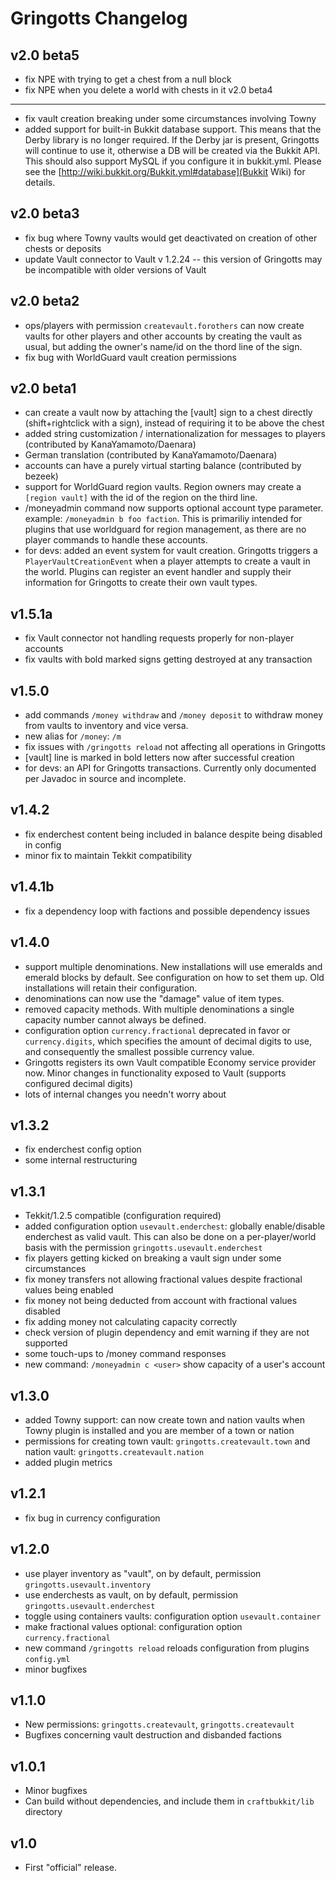Gringotts Changelog
===================

v2.0 beta5
----------
* fix NPE with trying to get a chest from a null block
* fix NPE when you delete a world with chests in it
v2.0 beta4
----------
* fix vault creation breaking under some circumstances involving Towny
* added support for built-in Bukkit database support. This means that the Derby library is no longer required. If the Derby jar is present, Gringotts will continue to use it, otherwise a DB will be created via the Bukkit API. This should also support MySQL if you configure it in bukkit.yml. Please see the [http://wiki.bukkit.org/Bukkit.yml#database](Bukkit Wiki) for details.

v2.0 beta3
----------
* fix bug where Towny vaults would get deactivated on creation of other chests or deposits
* update Vault connector to Vault v 1.2.24 -- this version of Gringotts may be incompatible with older versions of Vault

v2.0 beta2
----------
* ops/players with permission `createvault.forothers` can now create vaults for other players and other accounts by creating the vault as usual, but adding the owner's name/id on the thord line of the sign.
* fix bug with WorldGuard vault creation permissions

v2.0 beta1
----------
* can create a vault now by attaching the [vault] sign to a chest directly (shift+rightclick with a sign), instead of requiring it to be above the chest
* added string customization / internationalization for messages to players (contributed by KanaYamamoto/Daenara)
* German translation (contributed by KanaYamamoto/Daenara)
* accounts can have a purely virtual starting balance (contributed by bezeek)
* support for WorldGuard region vaults. Region owners may create a `[region vault]` with the id of the region on the third line.
* /moneyadmin command now supports optional account type parameter. example: `/moneyadmin b foo faction`. This is primariliy intended for plugins that use worldguard for region management, as there are no player commands to handle these accounts.
* for devs: added an event system for vault creation. Gringotts triggers a `PlayerVaultCreationEvent` when a player attempts to create a vault in the world. Plugins can register an event handler and supply their information for Gringotts to create their own vault types.

v1.5.1a
-------
* fix Vault connector not handling requests properly for non-player accounts
* fix vaults with bold marked signs getting destroyed at any transaction

v1.5.0
------
* add commands `/money withdraw` and `/money deposit` to withdraw money from vaults to inventory and vice versa.
* new alias for `/money`: `/m`
* fix issues with `/gringotts reload` not affecting all operations in Gringotts
* [vault] line is marked in bold letters now after successful creation
* for devs: an API for Gringotts transactions. Currently only documented per Javadoc in source and incomplete.

v1.4.2
------
* fix enderchest content being included in balance despite being disabled in config
* minor fix to maintain Tekkit compatibility

v1.4.1b
------
* fix a dependency loop with factions and possible dependency issues

v1.4.0
------
* support multiple denominations. New installations will use emeralds and emerald blocks by default. See configuration on how to set them up. Old installations will retain their configuration. 
* denominations can now use the "damage" value of item types.
* removed capacity methods. With multiple denominations a single capacity number cannot always be defined.
* configuration option `currency.fractional` deprecated in favor or `currency.digits`, which specifies the amount of decimal digits to use, and consequently the smallest possible currency value.
* Gringotts registers its own Vault compatible Economy service provider now. Minor changes in functionality exposed to Vault (supports configured decimal digits)
* lots of internal changes you needn't worry about

v1.3.2
------
* fix enderchest config option
* some internal restructuring

v1.3.1
------
* Tekkit/1.2.5 compatible  (configuration required)
* added configuration option `usevault.enderchest`: globally enable/disable enderchest as valid vault. This can also be done on a per-player/world basis with the permission `gringotts.usevault.enderchest`
* fix players getting kicked on breaking a vault sign under some circumstances
* fix money transfers not allowing fractional values despite fractional values being enabled
* fix money not being deducted from account with fractional values disabled
* fix adding money not calculating capacity correctly
* check version of plugin dependency and emit warning if they are not supported
* some touch-ups to /money command responses
* new command: `/moneyadmin c <user>` show capacity of a user's account

v1.3.0
------
* added Towny support: can now create town and nation vaults when Towny plugin is installed and you are member of a town or nation
* permissions for creating town vault: `gringotts.createvault.town` and nation vault: `gringotts.createvault.nation`
* added plugin metrics

v1.2.1
------
* fix bug in currency configuration

v1.2.0
------
* use player inventory as "vault", on by default, permission `gringotts.usevault.inventory`
* use enderchests as vault, on by default, permission `gringotts.usevault.enderchest`
* toggle using containers vaults: configuration option `usevault.container`
* make fractional values optional: configuration option `currency.fractional`
* new command `/gringotts reload` reloads configuration from plugins `config.yml`
* minor bugfixes

v1.1.0
------
* New permissions: `gringotts.createvault`, `gringotts.createvault`
* Bugfixes concerning vault destruction and disbanded factions

v1.0.1
------
* Minor bugfixes
* Can build without dependencies, and include them in `craftbukkit/lib` directory

v1.0
----
* First "official" release.